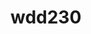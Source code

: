 # wdd230

<nav>
<picture>
<source media="(min-width: 600px) and (max-width:800px)" srcset="image/goeshere.jpg">